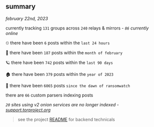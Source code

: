 
## summary
_february 22nd, 2023_

currently tracking `131` groups across `240` relays & mirrors - _`86` currently online_

⏲ there have been `6` posts within the `last 24 hours`

🦈 there have been `187` posts within the `month of february`

🪐 there have been `742` posts within the `last 90 days`

🏚 there have been `379` posts within the `year of 2023`

🦕 there have been `6065` posts `since the dawn of ransomwatch`

there are `66` custom parsers indexing posts

_`20` sites using v2 onion services are no longer indexed - [support.torproject.org](https://support.torproject.org/onionservices/v2-deprecation/)_

> see the project [README](https://github.com/joshhighet/ransomwatch#ransomwatch--) for backend technicals
